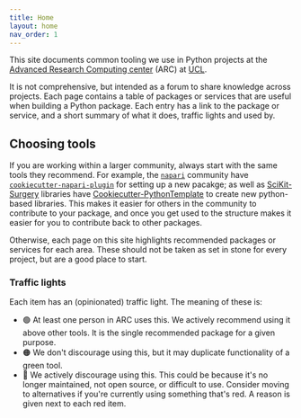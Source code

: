 ```yaml
---
title: Home
layout: home
nav_order: 1
---
```


This site documents common tooling we use in Python projects at the [Advanced Research Computing center](https://www.ucl.ac.uk/arc/) (ARC) at [UCL](https://www.ucl.ac.uk).

It is not comprehensive, but intended as a forum to share knowledge across projects.
Each page contains a table of packages or services that are useful when building a Python package.
Each entry has a link to the package or service, and a short summary of what it does, traffic lights and used by.

## Choosing tools
If you are working within a larger community, always start with the same tools they recommend.
For example, the [`napari`](https://napari.org/) community have  [`cookiecutter-napari-plugin`](https://github.com/napari/cookiecutter-napari-plugin) for setting up a new pacakge; as well as [SciKit-Surgery](https://scikit-surgery.github.io/scikit-surgery/) libraries have [Cookiecutter-PythonTemplate](https://github.com/SciKit-Surgery/PythonTemplate) to create new python-based libraries.
This makes it easier for others in the community to contribute to your package, and once you get used to the structure makes it easier for you to contribute back to other packages.

Otherwise, each page on this site highlights recommended packages or services for each area.
These should not be taken as set in stone for every project, but are a good place to start.

### Traffic lights
Each item has an (opinionated) traffic light. The meaning of these is:
- 🟢 At least one person in ARC uses this. We actively recommend using it above other tools. It is the single recommended package for a given purpose.
- 🟠 We don't discourage using this, but it may duplicate functionality of a green tool.
- 🔴 We actively discourage using this. This could be because it's no longer maintained, not open source, or difficult to use. Consider moving to alternatives if you're currently using something that's red. A reason is given next to each red item.
